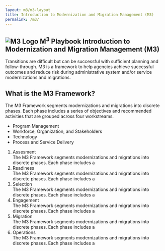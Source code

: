 ```yaml
---
layout: m3/m3-layout
title: Introduction to Modernization and Migration Management (M3)
permalink: /m3/
---
```


<section class="usa-hero m3-hero">
    <div class="grid-container usa-prose">
    <h2 class="usa-hero__heading">
        <span class="usa-hero__heading--alt">
            <img src="{{site.baseurl}}/assets/images/m3-logo.svg" alt="M3 Logo">
            M<sup>3</sup> Playbook
        </span>
        Introduction to Modernization and Migration Management (M3)
    </h2>
    <p>Transitions are difficult but can be successful with sufficient planning and follow-through. M3 is a framework to help agencies achieve successful outcomes and reduce risk during administrative system and/or service modernizations and migrations.</p>
    </div>
</section>

<section class="usa-hero m3-framework-overview">
    <div class="grid-container">
    <h2>What is the M3 Framework?</h2>
    <p>The M3 Framework segments modernizations and migrations into discrete phases. Each phase includes a series of objectives and recommended activities that are grouped across four workstreams.</p>
    <div class="framework-overview">
        <ul class="workstreams">
            <li class="programManagement bg-programManagement">Program Management</li>
            <li class="workforce bg-workforce">Workforce, Organization, and Stakeholders</li>
            <li class="bg-technology">Technology</li>
            <li class="bg-process">Process and Service Delivery</li>
        </ul>
        <ol class="phases">
            <li>
                <div class="text-heavy">Assesment</div>
                The M3 Framework segments modernizations and migrations into discrete phases. Each phase includes a
            </li>
            <li>
                <div class="text-heavy">Readiness</div>
                The M3 Framework segments modernizations and migrations into discrete phases. Each phase includes a
            </li>
            <li>
                <div class="text-heavy">Selection</div>
                The M3 Framework segments modernizations and migrations into discrete phases. Each phase includes a
            </li>
            <li>
                <div class="text-heavy">Engagement</div>
                The M3 Framework segments modernizations and migrations into discrete phases. Each phase includes a
            </li>
            <li>
                <div class="text-heavy">Migration</div>
                The M3 Framework segments modernizations and migrations into discrete phases. Each phase includes a
            </li>
            <li>
                <div class="text-heavy">Operations</div>
                The M3 Framework segments modernizations and migrations into discrete phases. Each phase includes a
            </li>
        </ol>
    </div>
    </div>
</section>